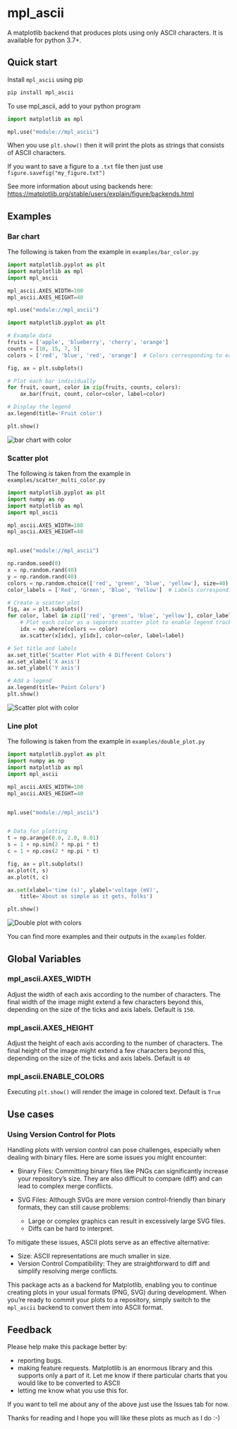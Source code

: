 # mpl_ascii

A matplotlib backend that produces plots using only ASCII characters. It is available for python 3.7+.

## Quick start

Install `mpl_ascii` using pip

```bash
pip install mpl_ascii
```

To use mpl_ascii, add to your python program

```python
import matplotlib as mpl

mpl.use("module://mpl_ascii")
```

When you use `plt.show()` then it will print the plots as strings that consists of ASCII characters.

If you want to save a figure to a `.txt` file then just use `figure.savefig("my_figure.txt")`

See more information about using backends here: https://matplotlib.org/stable/users/explain/figure/backends.html

## Examples

### Bar chart

The following is taken from the example in `examples/bar_color.py`

```python
import matplotlib.pyplot as plt
import matplotlib as mpl
import mpl_ascii

mpl_ascii.AXES_WIDTH=100
mpl_ascii.AXES_HEIGHT=40

mpl.use("module://mpl_ascii")

import matplotlib.pyplot as plt

# Example data
fruits = ['apple', 'blueberry', 'cherry', 'orange']
counts = [10, 15, 7, 5]
colors = ['red', 'blue', 'red', 'orange']  # Colors corresponding to each fruit

fig, ax = plt.subplots()

# Plot each bar individually
for fruit, count, color in zip(fruits, counts, colors):
    ax.bar(fruit, count, color=color, label=color)

# Display the legend
ax.legend(title='Fruit color')

plt.show()
```

![bar chart with color](https://imgur.com/u4pRU3E.png)

### Scatter plot

The following is taken from the example in `examples/scatter_multi_color.py`

```python
import matplotlib.pyplot as plt
import numpy as np
import matplotlib as mpl
import mpl_ascii

mpl_ascii.AXES_WIDTH=100
mpl_ascii.AXES_HEIGHT=40


mpl.use("module://mpl_ascii")

np.random.seed(0)
x = np.random.rand(40)
y = np.random.rand(40)
colors = np.random.choice(['red', 'green', 'blue', 'yellow'], size=40)
color_labels = ['Red', 'Green', 'Blue', 'Yellow']  # Labels corresponding to colors

# Create a scatter plot
fig, ax = plt.subplots()
for color, label in zip(['red', 'green', 'blue', 'yellow'], color_labels):
    # Plot each color as a separate scatter plot to enable legend tracking
    idx = np.where(colors == color)
    ax.scatter(x[idx], y[idx], color=color, label=label)

# Set title and labels
ax.set_title('Scatter Plot with 4 Different Colors')
ax.set_xlabel('X axis')
ax.set_ylabel('Y axis')

# Add a legend
ax.legend(title='Point Colors')
plt.show()
```

![Scatter plot with color](https://imgur.com/6LOv6L3.png)

### Line plot

The following is taken from the example in `examples/double_plot.py`


```python
import matplotlib.pyplot as plt
import numpy as np
import matplotlib as mpl
import mpl_ascii

mpl_ascii.AXES_WIDTH=100
mpl_ascii.AXES_HEIGHT=40


mpl.use("module://mpl_ascii")


# Data for plotting
t = np.arange(0.0, 2.0, 0.01)
s = 1 + np.sin(2 * np.pi * t)
c = 1 + np.cos(2 * np.pi * t)

fig, ax = plt.subplots()
ax.plot(t, s)
ax.plot(t, c)

ax.set(xlabel='time (s)', ylabel='voltage (mV)',
    title='About as simple as it gets, folks')

plt.show()
```
![Double plot with colors](https://imgur.com/PyTPR4C.png)

You can find more examples and their outputs in the `examples` folder.

## Global Variables

### mpl_ascii.AXES_WIDTH

Adjust the width of each axis according to the number of characters. The final width of the image might extend a few characters beyond this, depending on the size of the ticks and axis labels. Default is `150`.

### mpl_ascii.AXES_HEIGHT

Adjust the height of each axis according to the number of characters. The final height of the image might extend a few characters beyond this, depending on the size of the ticks and axis labels. Default is `40`

### mpl_ascii.ENABLE_COLORS

Executing `plt.show()` will render the image in colored text. Default is `True`


## Use cases

### Using Version Control for Plots

Handling plots with version control can pose challenges, especially when dealing with binary files. Here are some issues you might encounter:

- Binary Files: Committing binary files like PNGs can significantly increase your repository’s size. They are also difficult to compare (diff) and can lead to complex merge conflicts.

- SVG Files: Although SVGs are more version control-friendly than binary formats, they can still cause problems:
    - Large or complex graphics can result in excessively large SVG files.
    - Diffs can be hard to interpret.

To mitigate these issues, ASCII plots serve as an effective alternative:

- Size: ASCII representations are much smaller in size.
- Version Control Compatibility: They are straightforward to diff and simplify resolving merge conflicts.


This package acts as a backend for Matplotlib, enabling you to continue creating plots in your usual formats (PNG, SVG) during development. When you’re ready to commit your plots to a repository, simply switch to the `mpl_ascii` backend to convert them into ASCII format.

## Feedback

Please help make this package better by:
- reporting bugs.
- making feature requests. Matplotlib is an enormous library and this supports only a part of it. Let me know if there particular charts that you would like to be converted to ASCII
- letting me know what you use this for.

If you want to tell me about any of the above just use the Issues tab for now.

Thanks for reading and I hope you will like these plots as much as I do :-)